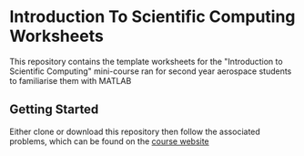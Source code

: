 # Introduction To Scientific Computing Worksheets

This repository contains the template worksheets for the "Introduction to Scientific Computing" mini-course ran for second year aerospace students to familiarise them with MATLAB

## Getting Started

Either clone or download this repository then follow the associated problems, which can be found on the [course website](https://i2sc.fintanhealy.co.uk)